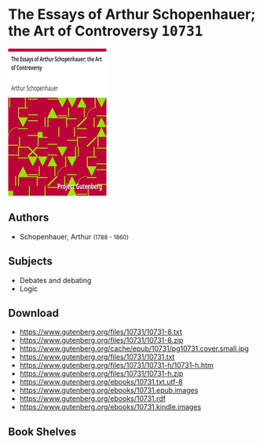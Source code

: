 # The Essays of Arthur Schopenhauer; the Art of Controversy <kbd>10731</kbd>

![](./cover.medium.jpg "")

## Authors


 - Schopenhauer, Arthur <small>(1788 - 1860)</small>

## Subjects


 - Debates and debating
 - Logic

## Download


 - https://www.gutenberg.org/files/10731/10731-8.txt
 - https://www.gutenberg.org/files/10731/10731-8.zip
 - https://www.gutenberg.org/cache/epub/10731/pg10731.cover.small.jpg
 - https://www.gutenberg.org/files/10731/10731.txt
 - https://www.gutenberg.org/files/10731/10731-h/10731-h.htm
 - https://www.gutenberg.org/files/10731/10731-h.zip
 - https://www.gutenberg.org/ebooks/10731.txt.utf-8
 - https://www.gutenberg.org/ebooks/10731.epub.images
 - https://www.gutenberg.org/ebooks/10731.rdf
 - https://www.gutenberg.org/ebooks/10731.kindle.images

## Book Shelves



